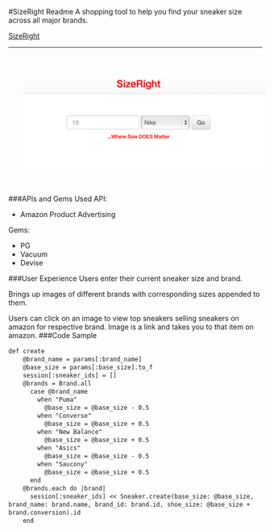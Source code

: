 #SizeRight Readme
A shopping tool to help you find your sneaker size across all major brands.


[SizeRight](http://sizeright.herokuapp.com)
***
<img src="./doc/images/front-page.png" style="height: 200px; padding:30px;">


###APIs and Gems Used
API:

- Amazon Product Advertising

Gems:

- PG
- Vacuum
- Devise

###User Experience
Users enter their current sneaker size and brand.

Brings up images of different brands with corresponding sizes appended to them. 

Users can click on an image to view top sneakers selling sneakers on amazon for respective brand. Image is a link and takes you to that item on amazon.
###Code Sample
```
def create
    @brand_name = params[:brand_name]
    @base_size = params[:base_size].to_f
    session[:sneaker_ids] = []
    @brands = Brand.all
      case @brand_name
        when "Puma"
          @base_size = @base_size - 0.5
        when "Converse"
          @base_size = @base_size + 0.5
        when "New Balance"
          @base_size = @base_size + 0.5
        when "Asics"
          @base_size = @base_size - 0.5
        when "Saucony"
          @base_size = @base_size + 0.5
      end
    @brands.each do |brand|
      session[:sneaker_ids] << Sneaker.create(base_size: @base_size, brand_name: brand.name, brand_id: brand.id, shoe_size: @base_size + brand.conversion).id
    end
```